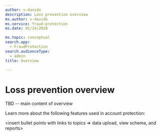 ```yaml
---
author: v-davido
description: Loss prevention overview
ms.author: v-davido
ms.service: fraud-protection
ms.date: 01/14/2020

ms.topic: conceptual
search.app: 
  - FraudProtection
search.audienceType:
  - admin
title: Overview

---
```



# Loss prevention overview

TBD -- main content of overview

Learn more about the following features used in account protection:

<insert bullet points with links to topics => data upload, view schema, and reports>
